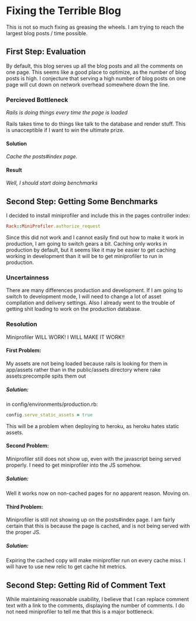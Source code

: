 # Fixing the Terrible Blog

This is not so much fixing as greasing the wheels.  I am trying to reach the largest blog posts / time possible.

## First Step: Evaluation

By default, this blog serves up all the blog posts and all the comments on one page.  This seems like a good place to optimize, as the number of blog posts is high.  I conjecture that serving a high number of blog posts on one page will cut down on network overhead somewhere down the line.

### Percieved Bottleneck
*Rails is doing things every time the page is loaded*

Rails takes time to do things like talk to the database and render stuff.  This is unacceptible if I want to win the ultimate prize.

#### Solution
*Cache the posts#index page.*

#### Result
*Well, I should start doing benchmarks*

## Second Step: Getting Some Benchmarks

I decided to install miniprofiler and include this in the pages controller index:

```ruby
Rack::MiniProfiler.authorize_request
```

Since this did not work and I cannot easily find out how to make it work in production, I am going to switch gears a bit.  Caching only works in production by default, but it seems like it may be easier to get caching working in development than it will be to get miniprofiler to run in production.  

### Uncertainness

There are many differences production and development.  If I am going to switch to development mode, I will need to change a lot of asset compilation and delivery settings.  Also I already went to the trouble of getting shit loading to work on the production database.  

### Resolution

Miniprofiler WILL WORK!  I WILL MAKE IT WORK!!

#### First Problem:

My assets are not being loaded because rails is looking for them in app/assets rather than in the public/assets directory where rake assets:precompile spits them out

##### Solution:

in config/environments/production.rb:
```ruby
config.serve_static_assets = true
```
This will be a problem when deploying to heroku, as heroku hates static assets.

#### Second Problem:

Miniprofiler still does not show up, even with the javascript being served properly.  I need to get miniprofiler into the JS somehow.

##### Solution:

Well it works now on non-cached pages for no apparent reason.  Moving on.

#### Third Problem:

Miniprofiler is still not showing up on the posts#index page.  I am fairly certain that this is because the page is cached, and is not being served with the proper JS.

##### Solution:

Expiring the cached copy will make miniprofiler run on every cache miss.  I will have to use new relic to get cache hit metrics.

## Second Step: Getting Rid of Comment Text

While maintaining reasonable usability, I believe that I can replace comment text with a link to the comments, displaying the number of comments.  I do not need miniprofiler to tell me that this is a major bottleneck.


